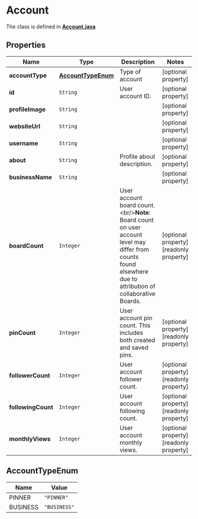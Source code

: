 

# Account

The class is defined in **[Account.java](../../src/main/java/org/openapitools/model/Account.java)**

## Properties

Name | Type | Description | Notes
------------ | ------------- | ------------- | -------------
**accountType** | [**AccountTypeEnum**](#AccountTypeEnum) | Type of account |  [optional property]
**id** | `String` | User account ID. |  [optional property]
**profileImage** | `String` |  |  [optional property]
**websiteUrl** | `String` |  |  [optional property]
**username** | `String` |  |  [optional property]
**about** | `String` | Profile about description. |  [optional property]
**businessName** | `String` |  |  [optional property]
**boardCount** | `Integer` | User account board count.&lt;br/&gt;**Note**: Board count on user account level may differ from counts found elsewhere due to attribution of collaborative Boards. |  [optional property] [readonly property]
**pinCount** | `Integer` | User account pin count. This includes both created and saved pins. |  [optional property] [readonly property]
**followerCount** | `Integer` | User account follower count. |  [optional property] [readonly property]
**followingCount** | `Integer` | User account following count. |  [optional property] [readonly property]
**monthlyViews** | `Integer` | User account monthly views. |  [optional property] [readonly property]

## AccountTypeEnum

Name | Value
---- | -----
PINNER | `"PINNER"`
BUSINESS | `"BUSINESS"`













